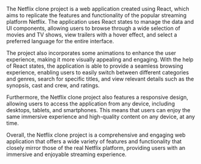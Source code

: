 The Netflix clone project is a web application created using React, which aims to replicate the features and functionality of the popular streaming platform Netflix. The application uses React states to manage the data and UI components, allowing users to browse through a wide selection of movies and TV shows, view trailers with a hover effect, and select a preferred language for the entire interface.

The project also incorporates some animations to enhance the user experience, making it more visually appealing and engaging. With the help of React states, the application is able to provide a seamless browsing experience, enabling users to easily switch between different categories and genres, search for specific titles, and view relevant details such as the synopsis, cast and crew, and ratings.

Furthermore, the Netflix clone project also features a responsive design, allowing users to access the application from any device, including desktops, tablets, and smartphones. This means that users can enjoy the same immersive experience and high-quality content on any device, at any time.

Overall, the Netflix clone project is a comprehensive and engaging web application that offers a wide variety of features and functionality that closely mirror those of the real Netflix platform, providing users with an immersive and enjoyable streaming experience.

